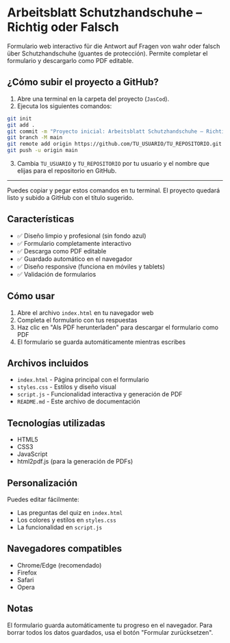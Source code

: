# Arbeitsblatt Schutzhandschuhe – Richtig oder Falsch

Formulario web interactivo für die Antwort auf Fragen von wahr oder falsch über Schutzhandschuhe (guantes de protección). Permite completar el formulario y descargarlo como PDF editable.

## ¿Cómo subir el proyecto a GitHub?

1. Abre una terminal en la carpeta del proyecto (`JasCod`).
2. Ejecuta los siguientes comandos:

```sh
git init
git add .
git commit -m "Proyecto inicial: Arbeitsblatt Schutzhandschuhe – Richtig oder Falsch"
git branch -M main
git remote add origin https://github.com/TU_USUARIO/TU_REPOSITORIO.git
git push -u origin main
```

3. Cambia `TU_USUARIO` y `TU_REPOSITORIO` por tu usuario y el nombre que elijas para el repositorio en GitHub.

---

Puedes copiar y pegar estos comandos en tu terminal. El proyecto quedará listo y subido a GitHub con el título sugerido.

## Características

- ✅ Diseño limpio y profesional (sin fondo azul)
- ✅ Formulario completamente interactivo
- ✅ Descarga como PDF editable
- ✅ Guardado automático en el navegador
- ✅ Diseño responsive (funciona en móviles y tablets)
- ✅ Validación de formularios

## Cómo usar

1. Abre el archivo `index.html` en tu navegador web
2. Completa el formulario con tus respuestas
3. Haz clic en "Als PDF herunterladen" para descargar el formulario como PDF
4. El formulario se guarda automáticamente mientras escribes

## Archivos incluidos

- `index.html` - Página principal con el formulario
- `styles.css` - Estilos y diseño visual
- `script.js` - Funcionalidad interactiva y generación de PDF
- `README.md` - Este archivo de documentación

## Tecnologías utilizadas

- HTML5
- CSS3
- JavaScript
- html2pdf.js (para la generación de PDFs)

## Personalización

Puedes editar fácilmente:
- Las preguntas del quiz en `index.html`
- Los colores y estilos en `styles.css`
- La funcionalidad en `script.js`

## Navegadores compatibles

- Chrome/Edge (recomendado)
- Firefox
- Safari
- Opera

## Notas

El formulario guarda automáticamente tu progreso en el navegador. Para borrar todos los datos guardados, usa el botón "Formular zurücksetzen".
